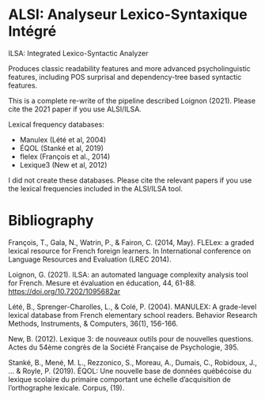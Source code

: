 # ALSI: Analyseur Lexico-Syntaxique Intégré
ILSA: Integrated Lexico-Syntactic Analyzer

Produces classic readability features and more advanced psycholinguistic features, including POS surprisal and dependency-tree based syntactic features.

This is a complete re-write of the pipeline described Loignon (2021). Please cite the 2021 paper if you use ALSI/ILSA.

Lexical frequency databases:
* Manulex (Lété et al, 2004)
* ÉQOL (Stanké et al, 2019)
* flelex (François et al., 2014)
* Lexique3 (New et al, 2012)
  
I did not create these databases. Please cite the relevant papers if you use the lexical frequencies included in the ALSI/ILSA tool.

# Bibliography

François, T., Gala, N., Watrin, P., & Fairon, C. (2014, May). FLELex: a graded lexical resource for French foreign learners. In International conference on Language Resources and Evaluation (LREC 2014).

Loignon, G. (2021). ILSA: an automated language complexity analysis tool for French. Mesure et évaluation en éducation, 44, 61-88. https://doi.org/10.7202/1095682ar

Lété, B., Sprenger-Charolles, L., & Colé, P. (2004). MANULEX: A grade-level lexical database from French elementary school readers. Behavior Research Methods, Instruments, & Computers, 36(1), 156-166.

New, B. (2012). Lexique 3: de nouveaux outils pour de nouvelles questions. Actes du 54ème congrès de la Société Française de Psychologie, 395.

Stanké, B., Mené, M. L., Rezzonico, S., Moreau, A., Dumais, C., Robidoux, J., ... & Royle, P. (2019). ÉQOL: Une nouvelle base de données québécoise du lexique scolaire du primaire comportant une échelle d’acquisition de l’orthographe lexicale. Corpus, (19).
